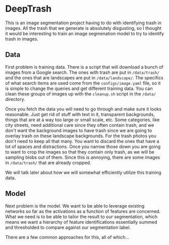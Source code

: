 # DeepTrash

This is an image segmentation project having to do with identifying 
trash in images.  All the trash that we generate is absolutely disgusting,
so I thought it would be interesting to train an image segmenation model
to try to identify trash in images.  



## Data

First problem is training data. There is a script that will download 
a bunch of images from a Google search.  The ones with trash are put
in `/data/trash/` and the ones that are landscapes are put in 
`/data/landscape/`.  The specifics of what search items are used come 
from the `configs/image.yaml` file, so it is simple to change the queries and
get different training data.  You can clean these groups of images 
up with the `cleanup.sh` script in the `/data/` directory.

Once you fetch the data you will need to go through and make sure it 
looks reasonable.  Just get rid of stuff with text in it, transparent
backgrounds, things that are at a way too large or small scale, etc.  Some
categories, like city streets, need additional care since they often 
contain trash, and we don't want the background images to have trash since
we are going to overlay trash on these landscape backgrounds.  For the trash
photos you don't need to keep all that many.  You want to discard the ones that 
have a lot of spaces and distractions.  Once you narrow those down you are
going to want to crop the images so that they contain only trash, as we
will be sampling blobs out of them.  Since this is annoying, there are some
images in `/data/trash/` that are already cropped.

We will talk later about how we will somewhat efficiently utilize this
training data.



## Model

Next problem is the model.  We want to be able to leverage existing
networks so far as the activations as a function of features are
concerned.  What we need is to be able to tailor the result to our 
segmentation, which means we want a hierarchy of feature identifications
essentially summed and thresholded to compare against our 
segmentation label.

There are a few common approaches for this, all of which... 
